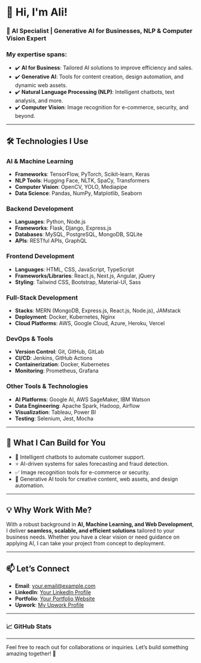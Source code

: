 # 👋 Hi, I'm Ali!

### 🚀 AI Specialist | Generative AI for Businesses, NLP & Computer Vision Expert

### My expertise spans:
- ✔️ **AI for Business**: Tailored AI solutions to improve efficiency and sales.
- ✔️ **Generative AI**: Tools for content creation, design automation, and dynamic web assets.
- ✔️ **Natural Language Processing (NLP)**: Intelligent chatbots, text analysis, and more.
- ✔️ **Computer Vision**: Image recognition for e-commerce, security, and beyond.

---

## 🛠️ **Technologies I Use**

### **AI & Machine Learning**
- **Frameworks**: TensorFlow, PyTorch, Scikit-learn, Keras
- **NLP Tools**: Hugging Face, NLTK, SpaCy, Transformers
- **Computer Vision**: OpenCV, YOLO, Mediapipe
- **Data Science**: Pandas, NumPy, Matplotlib, Seaborn

### **Backend Development**
- **Languages**: Python, Node.js
- **Frameworks**: Flask, Django, Express.js
- **Databases**: MySQL, PostgreSQL, MongoDB, SQLite
- **APIs**: RESTful APIs, GraphQL

### **Frontend Development**
- **Languages**: HTML, CSS, JavaScript, TypeScript
- **Frameworks/Libraries**: React.js, Next.js, Angular, jQuery
- **Styling**: Tailwind CSS, Bootstrap, Material-UI, Sass

### **Full-Stack Development**
- **Stacks**: MERN (MongoDB, Express.js, React.js, Node.js), JAMstack
- **Deployment**: Docker, Kubernetes, Nginx
- **Cloud Platforms**: AWS, Google Cloud, Azure, Heroku, Vercel

### **DevOps & Tools**
- **Version Control**: Git, GitHub, GitLab
- **CI/CD**: Jenkins, GitHub Actions
- **Containerization**: Docker, Kubernetes
- **Monitoring**: Prometheus, Grafana

### **Other Tools & Technologies**
- **AI Platforms**: Google AI, AWS SageMaker, IBM Watson
- **Data Engineering**: Apache Spark, Hadoop, Airflow
- **Visualization**: Tableau, Power BI
- **Testing**: Selenium, Jest, Mocha


---

## 🌟 **What I Can Build for You**
- 🥇 Intelligent chatbots to automate customer support.
- ⭐ AI-driven systems for sales forecasting and fraud detection.
- ✅ Image recognition tools for e-commerce or security.
- 🥇 Generative AI tools for creative content, web assets, and design automation.

---

## 💡 **Why Work With Me?**
With a robust background in **AI, Machine Learning, and Web Development**, I deliver **seamless, scalable, and efficient solutions** tailored to your business needs. Whether you have a clear vision or need guidance on applying AI, I can take your project from concept to deployment.

---

## 📫 **Let’s Connect**
- **Email**: [your.email@example.com](mailto:your.email@example.com)
- **LinkedIn**: [Your LinkedIn Profile](https://linkedin.com/in/yourprofile)
- **Portfolio**: [Your Portfolio Website](https://yourwebsite.com)
- **Upwork**: [My Upwork Profile](https://upwork.com/freelancers/yourprofile)

---
<!-- This is a comment
![Ali's GitHub stats](https://github-readme-stats.vercel.app/api?username=yourusername&show_icons=true&theme=radical)
![Top Languages](https://github-readme-stats.vercel.app/api/top-langs/?username=yourusername&layout=compact&theme=radical)
![GitHub Streak](https://streak-stats.demolab.com?user=yourusername&theme=radical&hide_border=true)
[![Ali's Activity Graph](https://github-readme-activity-graph.vercel.app/graph?username=yourusername&theme=radical)](https://github.com/ashutosh00710/github-readme-activity-graph)
-->

### 📈 **GitHub Stats**


---

Feel free to reach out for collaborations or inquiries. Let’s build something amazing together! 🚀
